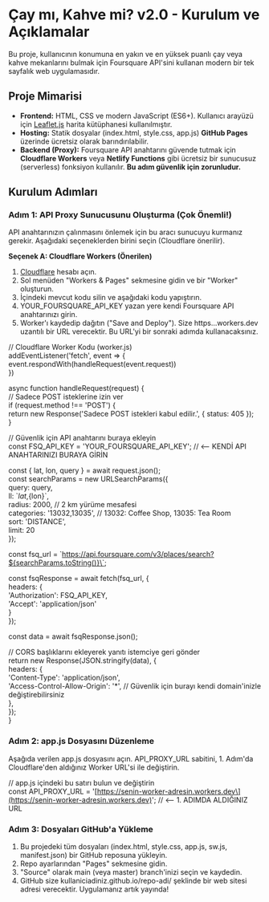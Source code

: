 # **Çay mı, Kahve mi? v2.0 \- Kurulum ve Açıklamalar**

Bu proje, kullanıcının konumuna en yakın ve en yüksek puanlı çay veya kahve mekanlarını bulmak için Foursquare API'sini kullanan modern bir tek sayfalık web uygulamasıdır.

## **Proje Mimarisi**

* **Frontend:** HTML, CSS ve modern JavaScript (ES6+). Kullanıcı arayüzü için [Leaflet.js](https://leafletjs.com/) harita kütüphanesi kullanılmıştır.  
* **Hosting:** Statik dosyalar (index.html, style.css, app.js) **GitHub Pages** üzerinde ücretsiz olarak barındırılabilir.  
* **Backend (Proxy):** Foursquare API anahtarını güvende tutmak için **Cloudflare Workers** veya **Netlify Functions** gibi ücretsiz bir sunucusuz (serverless) fonksiyon kullanılır. **Bu adım güvenlik için zorunludur.**

## **Kurulum Adımları**

### **Adım 1: API Proxy Sunucusunu Oluşturma (Çok Önemli\!)**

API anahtarınızın çalınmasını önlemek için bu aracı sunucuyu kurmanız gerekir. Aşağıdaki seçeneklerden birini seçin (Cloudflare önerilir).

**Seçenek A: Cloudflare Workers (Önerilen)**

1. [Cloudflare](https://www.google.com/search?q=https://dash.cloudflare.com/sign-up) hesabı açın.  
2. Sol menüden "Workers & Pages" sekmesine gidin ve bir "Worker" oluşturun.  
3. İçindeki mevcut kodu silin ve aşağıdaki kodu yapıştırın.  
4. YOUR\_FOURSQUARE\_API\_KEY yazan yere kendi Foursquare API anahtarınızı girin.  
5. Worker'ı kaydedip dağıtın ("Save and Deploy"). Size https...workers.dev uzantılı bir URL verecektir. Bu URL'yi bir sonraki adımda kullanacaksınız.

// Cloudflare Worker Kodu (worker.js)  
addEventListener('fetch', event \=\> {  
  event.respondWith(handleRequest(event.request))  
})

async function handleRequest(request) {  
  // Sadece POST isteklerine izin ver  
  if (request.method \!== 'POST') {  
    return new Response('Sadece POST istekleri kabul edilir.', { status: 405 });  
  }

  // Güvenlik için API anahtarını buraya ekleyin  
  const FSQ\_API\_KEY \= 'YOUR\_FOURSQUARE\_API\_KEY'; // \<-- KENDİ API ANAHTARINIZI BURAYA GİRİN

  const { lat, lon, query } \= await request.json();  
  const searchParams \= new URLSearchParams({  
    query: query,  
    ll: \`${lat},${lon}\`,  
    radius: 2000, // 2 km yürüme mesafesi  
    categories: '13032,13035', // 13032: Coffee Shop, 13035: Tea Room  
    sort: 'DISTANCE',  
    limit: 20  
  });

  const fsq\_url \= \`https://api.foursquare.com/v3/places/search?${searchParams.toString()}\`;

  const fsqResponse \= await fetch(fsq\_url, {  
    headers: {  
      'Authorization': FSQ\_API\_KEY,  
      'Accept': 'application/json'  
    }  
  });

  const data \= await fsqResponse.json();

  // CORS başlıklarını ekleyerek yanıtı istemciye geri gönder  
  return new Response(JSON.stringify(data), {  
    headers: {  
      'Content-Type': 'application/json',  
      'Access-Control-Allow-Origin': '\*', // Güvenlik için burayı kendi domain'inizle değiştirebilirsiniz  
    },  
  });  
}

### **Adım 2: app.js Dosyasını Düzenleme**

Aşağıda verilen app.js dosyasını açın. API\_PROXY\_URL sabitini, 1\. Adım'da Cloudflare'den aldığınız Worker URL'si ile değiştirin.

// app.js içindeki bu satırı bulun ve değiştirin  
const API\_PROXY\_URL \= '\[https://senin-worker-adresin.workers.dev\](https://senin-worker-adresin.workers.dev)'; // \<-- 1\. ADIMDA ALDIĞINIZ URL

### **Adım 3: Dosyaları GitHub'a Yükleme**

1. Bu projedeki tüm dosyaları (index.html, style.css, app.js, sw.js, manifest.json) bir GitHub reposuna yükleyin.  
2. Repo ayarlarından "Pages" sekmesine gidin.  
3. "Source" olarak main (veya master) branch'inizi seçin ve kaydedin.  
4. GitHub size kullaniciadiniz.github.io/repo-adi/ şeklinde bir web sitesi adresi verecektir. Uygulamanız artık yayında\!